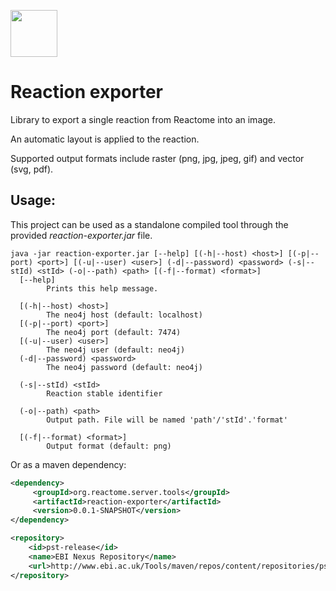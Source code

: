 [<img src=https://user-images.githubusercontent.com/6883670/31999264-976dfb86-b98a-11e7-9432-0316345a72ea.png height=75 />](https://reactome.org)

# Reaction exporter
Library to export a single reaction from Reactome into an image.

An automatic layout is applied to the reaction.

Supported output formats include raster (png, jpg, jpeg, gif) and vector (svg, pdf).


## Usage:
This project can be used as a standalone compiled tool through the provided _reaction-exporter.jar_ file.
```
java -jar reaction-exporter.jar [--help] [(-h|--host) <host>] [(-p|--port) <port>] [(-u|--user) <user>] (-d|--password) <password> (-s|--stId) <stId> (-o|--path) <path> [(-f|--format) <format>]
  [--help]
        Prints this help message.

  [(-h|--host) <host>]
        The neo4j host (default: localhost)
  [(-p|--port) <port>]
        The neo4j port (default: 7474)
  [(-u|--user) <user>]
        The neo4j user (default: neo4j)
  (-d|--password) <password>
        The neo4j password (default: neo4j)

  (-s|--stId) <stId>
        Reaction stable identifier

  (-o|--path) <path>
        Output path. File will be named 'path'/'stId'.'format'

  [(-f|--format) <format>]
        Output format (default: png)
```

Or as a maven dependency:

```xml
<dependency>
     <groupId>org.reactome.server.tools</groupId>
     <artifactId>reaction-exporter</artifactId>
     <version>0.0.1-SNAPSHOT</version>
</dependency>
```
```xml
<repository>
    <id>pst-release</id>
    <name>EBI Nexus Repository</name>
    <url>http://www.ebi.ac.uk/Tools/maven/repos/content/repositories/pst-release</url>
</repository>
```